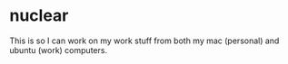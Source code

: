 # nuclear
This is so I can work on my work stuff from both my mac (personal) and ubuntu (work) computers.
